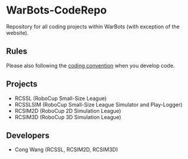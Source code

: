 WarBots-CodeRepo
================

Repository for all coding projects within WarBots (with exception of the website).

Rules
-----
Please also following the [coding convention](https://github.com/uWaterloo-IEEE-StudentBranch/WarBots-CodeRepo/blob/master/CodingConvention.md) when you develop code.

Projects
--------
+ RCSSL
    (RoboCup Small-Size League)
+ RCSSLSIM
    (RoboCup Small-Size League Simulator and Play-Logger)
+ RCSIM2D
    (RoboCup 2D Simulation League)
+ RCSIM3D
    (RoboCup 3D Simulation League)

Developers
----------
+ Cong Wang (RCSSL, RCSIM2D, RCSIM3D)

